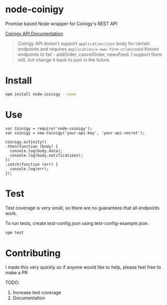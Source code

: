 # node-coinigy
Promise based Node wrapper for Coinigy's REST API

[Coinigy API Documentation](http://docs.coinigy.apiary.io/)

>Coinigy API doesn't support `application/json` body for certain endpoints and requires `application/x-www-form-urlencoded`
>Known endpoints to fail - addOrder, cancelOrder, newsFeed. I support them still, but change it back to json in the future.

# Install
```bash
npm install node-coinigy --save
```

# Use
```
var Coinigy = require('node-coinigy');
var coinigy = new Coinigy('your-api-key', 'your-api-secret');

coinigy.activity()
.then(function (body) {
  console.log(body.data);
  console.log(body.notifications);
})
.catch(function (err) {
  console.log(err);
});
```

# Test

Test coverage is very small, so there are no guarantees that all endpoints work.

To run tests, create test-config.json using test-config-example.json.

```bash
npm test
```

# Contributing

I made this very quickly so if anyone would like to help, please feel free to make a PR

TODO:

1. Increase test coverage
2. Documentation
